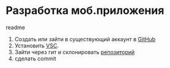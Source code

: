 # Разработка моб.приложения
readme
1. Создать или зайти в существующий аккаунт в [GitHub](https://github.com/)
2. Установить [VSC](https://code.visualstudio.com/).
3. Зайти через гит и склонировать [репозиторий](https://github.com/Ard3n0/Stepanov_Fedenko)
4. сделать commit